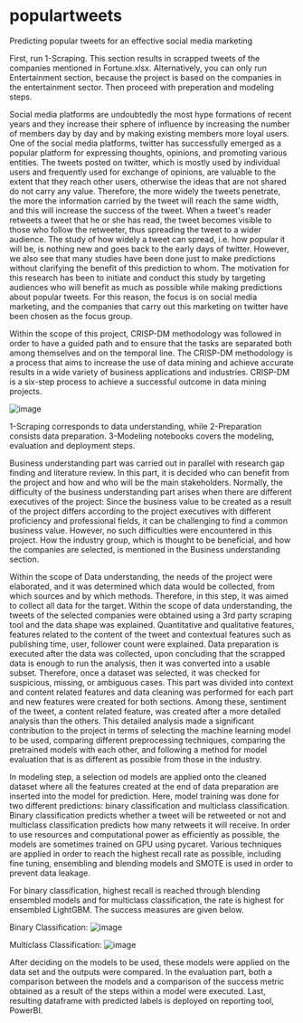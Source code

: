 # populartweets
Predicting popular tweets for an effective social media marketing

First, run 1-Scraping. This section results in scrapped tweets of the companies mentioned in Fortune.xlsx. Alternatively, you can only run Entertainment section, because the project is based on the companies in the entertainment sector. Then proceed with preperation and modeling steps.

Social media platforms are undoubtedly the most hype formations of recent years and they increase their sphere of influence by increasing the number of members day by day and by making existing members more loyal users. One of the social media platforms, twitter has successfully emerged as a popular platform for expressing thoughts, opinions, and promoting various entities. The tweets posted on twitter, which is mostly used by individual users and frequently used for exchange of opinions, are valuable to the extent that they reach other users, otherwise the ideas that are not shared do not carry any value. Therefore, the more widely the tweets penetrate, the more the information carried by the tweet will reach the same width, and this will increase the success of the tweet. When a tweet's reader retweets a tweet that he or she has read, the tweet becomes visible to those who follow the retweeter, thus spreading the tweet to a wider audience. The study of how widely a tweet can spread, i.e. how popular it will be, is nothing new and goes back to the early days of twitter. However, we also see that many studies have been done just to make predictions without clarifying the benefit of this prediction to whom. The motivation for this research has been to initiate and conduct this study by targeting audiences who will benefit as much as possible while making predictions about popular tweets. For this reason, the focus is on social media marketing, and the companies that carry out this marketing on twitter have been chosen as the focus group.

Within the scope of this project, CRISP-DM methodology was followed in order to have a guided path and to ensure that the tasks are separated both among themselves and on the temporal line. The CRISP-DM methodology is a process that aims to increase the use of data mining and achieve accurate results in a wide variety of business applications and industries. CRISP-DM is a six-step process to achieve a successful outcome in data mining projects. 

![image](https://github.com/ardahiz/populartweets/assets/81987695/805d020e-2710-404f-a63d-73581e789ef8)


1-Scraping corresponds to data understanding, while 2-Preparation consists data preparation. 3-Modeling notebooks covers the modeling, evaluation and deployment steps.

Business understanding part was carried out in parallel with research gap finding and literature review. In this part, it is decided who can benefit from the project and how and who will be the main stakeholders. Normally, the difficulty of the business understanding part arises when there are different executives of the project: Since the business value to be created as a result of the project differs according to the project executives with different proficiency and professional fields, it can be challenging to find a common business value. However, no such difficulties were encountered in this project. How the industry group, which is thought to be beneficial, and how the companies are selected, is mentioned in the Business understanding section.

Within the scope of Data understanding, the needs of the project were elaborated, and it was determined which data would be collected, from which sources and by which methods. Therefore, in this step, it was aimed to collect all data for the target. Within the scope of data understanding, the tweets of the selected companies were obtained using a 3rd party scraping tool and the data shape was explained. Quantitative and qualitative features, features related to the content of the tweet and contextual features such as publishing time, user, follower count were explained. 
Data preparation is executed after the data was collected, upon concluding that the scrapped data is enough to run the analysis, then it was converted into a usable subset. Therefore, once a dataset was selected, it was checked for suspicious, missing, or ambiguous cases. This part was divided into context and content related features and data cleaning was performed for each part and new features were created for both sections. Among these, sentiment of the tweet, a content related feature, was created after a more detailed analysis than the others. This detailed analysis made a significant contribution to the project in terms of selecting the machine learning model to be used, comparing different preprocessing techniques, comparing the pretrained models with each other, and following a method for model evaluation that is as different as possible from those in the industry.

In modeling step, a selection od models are applied onto the cleaned dataset where all the features created at the end of data preparation are inserted into the model for prediction. Here, model training was done for two different predictions: binary classification and multiclass classification. Binary classification predicts whether a tweet will be retweeted or not and multiclass classification predicts how many retweets it will receive. In order to use resources and computational power as efficiently as possible, the models are sometimes trained on GPU using pycaret. Various techniques are applied in order to reach the highest recall rate as possible, including fine tuning, ensembling and blending models and SMOTE is used in order to prevent data leakage. 

For binary classification, highest recall is reached through blending ensembled models and for multiclass classification, the rate is highest for ensembled LightGBM. The success measures are given below.

Binary Classification:
![image](https://github.com/ardahiz/populartweets/assets/81987695/f2fe9069-af56-4899-9c98-0b35f2497c77)

Multiclass Classification:
![image](https://github.com/ardahiz/populartweets/assets/81987695/905f8dbd-e17e-45b5-99de-ebbe4a3e3712)


After deciding on the models to be used, these models were applied on the data set and the outputs were compared. In the evaluation part, both a comparison between the models and a comparison of the success metric obtained as a result of the steps within a model were executed. Last, resulting dataframe with predicted labels is deployed on reporting tool, PowerBI.
